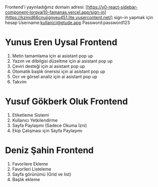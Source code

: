 Frontend'i yayınladığınız domain adresi: [https://v0-react-sidebar-component-lorqvaj10-famanas.vercel.app/sign-in](https://kzmid66cnujjgnyeu451.lite.vusercontent.net/)
sign-in yapmak için hesap
Username:kullanici@etude.app
Password:password123

# Yunus Eren Uysal Frontend #
1. Metin tamamlama için ai asistant pop up
2. Yazım ve dilbilgisi düzeltme  için ai asistant pop up
3. Çeviri desteği için ai asistant pop up
4. Otomatik başlık önersisi için ai asistant pop up
5. Ocr ve görsel analiz  için ai asistant pop up
6. Takvim



# Yusuf Gökberk Oluk Frontend #
1. Etiketleme Sistemi
2. Kullanıcı Yetkilendirme
3. Sayfa Paylaşımı (Sadece Okuma İzni)
4. Ekip Çalışması için Sayfa Paylaşımı

# Deniz Şahin Frontend #
1. Favorilere Ekleme
2. Favorileri Listeleme
3. Sayfa görünümü (Grid ve list)
4. Başlık ekleme
